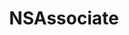 ﻿---
uid: crmscript_ref_NSAssociate
title: NSAssociate
intellisense: Void.NSAssociate
keywords: NSAssociate
so.topic: reference
---
